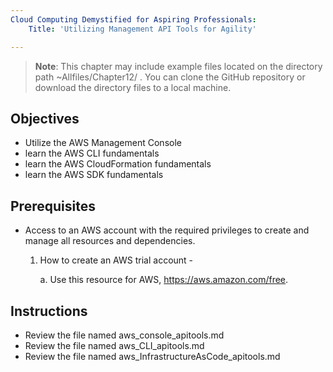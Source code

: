 ```yaml
---
Cloud Computing Demystified for Aspiring Professionals:
    Title: 'Utilizing Management API Tools for Agility'

---
```


>**Note**: This chapter may include example files located on the directory path ~Allfiles/Chapter12/ . You can clone the GitHub repository or download the directory files to a local machine.

## Objectives

-  Utilize the AWS Management Console
-  learn the AWS CLI fundamentals
-  learn the AWS CloudFormation fundamentals
-  learn the AWS SDK fundamentals


## Prerequisites

- Access to an AWS account with the required privileges to create and manage all resources and dependencies.

    1. How to create an AWS trial account -

	    a. Use this resource for AWS, https://aws.amazon.com/free.

## Instructions
- Review the file named aws_console_apitools.md
- Review the file named aws_CLI_apitools.md
- Review the file named aws_InfrastructureAsCode_apitools.md


